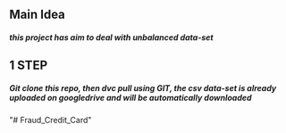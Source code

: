 ## Main Idea
##### this project has aim to deal with unbalanced data-set

## 1 STEP
##### Git clone this repo, then dvc pull using GIT, the csv data-set is already uploaded on googledrive and will be automatically downloaded

"# Fraud_Credit_Card" 

